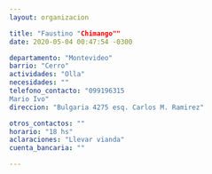 ```yaml
---
layout: organizacion

title: "Faustino "Chimango""
date: 2020-05-04 00:47:54 -0300

departamento: "Montevideo"
barrio: "Cerro"
actividades: "Olla"
necesidades: ""
telefono_contacto: "099196315  
Mario Ivo"
direccion: "Bulgaria 4275 esq. Carlos M. Ramirez"

otros_contactos: ""
horario: "18 hs"
aclaraciones: "Llevar vianda"
cuenta_bancaria: ""

---
```

